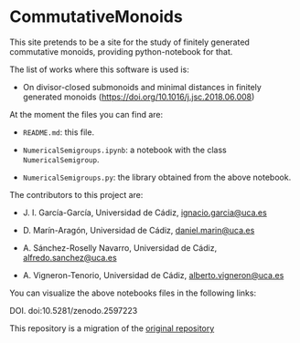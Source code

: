 # CommutativeMonoids

This site pretends to be a site for the study of finitely generated commutative monoids, providing python-notebook for that.

The list of works where this software is used is:
* On divisor-closed submonoids and minimal distances in finitely generated monoids (https://doi.org/10.1016/j.jsc.2018.06.008)

At the moment the files you can find are:

* `README.md`: this file.

* `NumericalSemigroups.ipynb`: a notebook with the class `NumericalSemigroup`.

* `NumericalSemigroups.py`: the library obtained from the above notebook.

The contributors to this project are:

* J. I. García-García, Universidad de Cádiz, ignacio.garcia@uca.es

* D. Marín-Aragón, Universidad de Cádiz, daniel.marin@uca.es

* A. Sánchez-Roselly Navarro, Universidad de Cádiz, alfredo.sanchez@uca.es

* A. Vigneron-Tenorio, Universidad de Cádiz, alberto.vigneron@uca.es

You can visualize the above notebooks files in the following links:

DOI. doi:10.5281/zenodo.2597223

This repository is a migration of the <a href='https://bitbucket.org/juan_ignacio_garcia_garcia/commutativemonoids/'> original repository </a>
